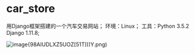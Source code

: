 # car_store
用Django框架搭建的一个汽车交易网站；
环境：Linux；
工具：Python 3.5.2   Django 1.11.8;

![image](https://github.com/wddzz/car_store/images/){98AIUDLXZ5UOZ[51T)))Y.png)
